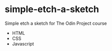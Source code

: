 # simple-etch-a-sketch

Simple etch a sketch for The Odin Project course

- HTML
- CSS
- Javascript
